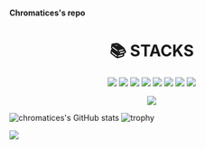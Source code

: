 #### Chromatices's repo
<div align=center><h1>📚 STACKS</h1></div>

<div align=center>
  <img src="https://img.shields.io/badge/kubernetess-326CE5?style=plastic&logo=kubernetes&logoColor=white"/> <img src="https://img.shields.io/badge/python-3776AB?&style=plastic&logo=python&logoColor=white"/> <img src="https://img.shields.io/badge/pytorch-EE4C2C?&style=plastic&logo=pytorch&logoColor=white"/>
  <img src="https://img.shields.io/badge/prometheus-E6522C?&style=plastic&logo=prometheus&logoColor=white"/>  <img src="https://img.shields.io/badge/flask-000000?style=plastic&logo=flask&logoColor=white"> <img src="https://img.shields.io/badge/linux-FCC624?style=plastic&logo=linux&logoColor=black">  <img src="https://img.shields.io/badge/github-181717?style=plastic&logo=github&logoColor=white">  <img src="https://img.shields.io/badge/git-F05032?style=plastic&logo=git&logoColor=white">
  
  <img src="https://img.shields.io/badge/Notion-000000?style=plastic&logo=Notion&logoColor=white"/></a>
</div>    
    
    
<!--![](https://gh-hits.nomadcoders.workers.dev/view?username=chromatices)-->
    
![chromatices's GitHub stats](https://github-readme-stats.vercel.app/api?username=chromatices&show_icons=true&theme=cobalt)
![trophy](https://github-profile-trophy.vercel.app/?username=chromatices)
            
            
            
            
<a href="https://chromatices.notion.site/118d9d8ed3164f64aff231d1f57d3723" target="_blank"><img src="https://img.shields.io/badge/Portfolio-000000?style=flat-square&logo=Notion&logoColor=white"/></a>
<!--
**chromatices/chromatices** is a ✨ _special_ ✨ repository because its `README.md` (this file) appears on your GitHub profile.

Here are some ideas to get you started:

- 🔭 I’m currently working on ...
- 🌱 I’m currently learning ...
- 👯 I’m looking to collaborate on ...
- 🤔 I’m looking for help with ...
- 💬 Ask me about ...
- 📫 How to reach me: ...
- 😄 Pronouns: ...
- ⚡ Fun fact: ...
-->
